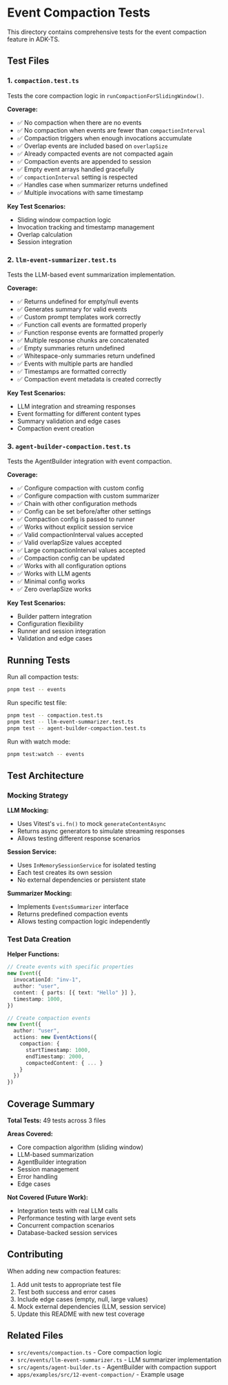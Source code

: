 # Event Compaction Tests

This directory contains comprehensive tests for the event compaction feature in ADK-TS.

## Test Files

### 1. `compaction.test.ts`

Tests the core compaction logic in `runCompactionForSlidingWindow()`.

**Coverage:**
- ✅ No compaction when there are no events
- ✅ No compaction when events are fewer than `compactionInterval`
- ✅ Compaction triggers when enough invocations accumulate
- ✅ Overlap events are included based on `overlapSize`
- ✅ Already compacted events are not compacted again
- ✅ Compaction events are appended to session
- ✅ Empty event arrays handled gracefully
- ✅ `compactionInterval` setting is respected
- ✅ Handles case when summarizer returns undefined
- ✅ Multiple invocations with same timestamp

**Key Test Scenarios:**
- Sliding window compaction logic
- Invocation tracking and timestamp management
- Overlap calculation
- Session integration

### 2. `llm-event-summarizer.test.ts`

Tests the LLM-based event summarization implementation.

**Coverage:**
- ✅ Returns undefined for empty/null events
- ✅ Generates summary for valid events
- ✅ Custom prompt templates work correctly
- ✅ Function call events are formatted properly
- ✅ Function response events are formatted properly
- ✅ Multiple response chunks are concatenated
- ✅ Empty summaries return undefined
- ✅ Whitespace-only summaries return undefined
- ✅ Events with multiple parts are handled
- ✅ Timestamps are formatted correctly
- ✅ Compaction event metadata is created correctly

**Key Test Scenarios:**
- LLM integration and streaming responses
- Event formatting for different content types
- Summary validation and edge cases
- Compaction event creation

### 3. `agent-builder-compaction.test.ts`

Tests the AgentBuilder integration with event compaction.

**Coverage:**
- ✅ Configure compaction with custom config
- ✅ Configure compaction with custom summarizer
- ✅ Chain with other configuration methods
- ✅ Config can be set before/after other settings
- ✅ Compaction config is passed to runner
- ✅ Works without explicit session service
- ✅ Valid compactionInterval values accepted
- ✅ Valid overlapSize values accepted
- ✅ Large compactionInterval values accepted
- ✅ Compaction config can be updated
- ✅ Works with all configuration options
- ✅ Works with LLM agents
- ✅ Minimal config works
- ✅ Zero overlapSize works

**Key Test Scenarios:**
- Builder pattern integration
- Configuration flexibility
- Runner and session integration
- Validation and edge cases

## Running Tests

Run all compaction tests:
```bash
pnpm test -- events
```

Run specific test file:
```bash
pnpm test -- compaction.test.ts
pnpm test -- llm-event-summarizer.test.ts
pnpm test -- agent-builder-compaction.test.ts
```

Run with watch mode:
```bash
pnpm test:watch -- events
```

## Test Architecture

### Mocking Strategy

**LLM Mocking:**
- Uses Vitest's `vi.fn()` to mock `generateContentAsync`
- Returns async generators to simulate streaming responses
- Allows testing different response scenarios

**Session Service:**
- Uses `InMemorySessionService` for isolated testing
- Each test creates its own session
- No external dependencies or persistent state

**Summarizer Mocking:**
- Implements `EventsSummarizer` interface
- Returns predefined compaction events
- Allows testing compaction logic independently

### Test Data Creation

**Helper Functions:**
```typescript
// Create events with specific properties
new Event({
  invocationId: "inv-1",
  author: "user",
  content: { parts: [{ text: "Hello" }] },
  timestamp: 1000,
})

// Create compaction events
new Event({
  author: "user",
  actions: new EventActions({
    compaction: {
      startTimestamp: 1000,
      endTimestamp: 2000,
      compactedContent: { ... }
    }
  })
})
```

## Coverage Summary

**Total Tests:** 49 tests across 3 files

**Areas Covered:**
- Core compaction algorithm (sliding window)
- LLM-based summarization
- AgentBuilder integration
- Session management
- Error handling
- Edge cases

**Not Covered (Future Work):**
- Integration tests with real LLM calls
- Performance testing with large event sets
- Concurrent compaction scenarios
- Database-backed session services

## Contributing

When adding new compaction features:

1. Add unit tests to appropriate test file
2. Test both success and error cases
3. Include edge cases (empty, null, large values)
4. Mock external dependencies (LLM, session service)
5. Update this README with new test coverage

## Related Files

- `src/events/compaction.ts` - Core compaction logic
- `src/events/llm-event-summarizer.ts` - LLM summarizer implementation
- `src/agents/agent-builder.ts` - AgentBuilder with compaction support
- `apps/examples/src/12-event-compaction/` - Example usage
